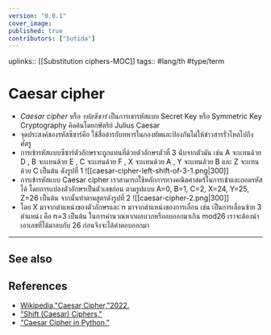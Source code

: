 ```yaml
---
version: "0.0.1"
cover_image:
published: true
contributors: ["Sutida"]
---
```

uplinks:: [[Substitution ciphers-MOC]]
tags:: #lang/th #type/term 

# Caesar cipher
- *Caesar cipher* หรือ *รหัสซีซาร์*  เป็นการเขารหัสแบบ Secret Key หรือ Symmetric Key Cryptography คิดค้นโดยกษัตริย์ Julius Caesar
- จุดประสงค์ของรหัสซีซาร์คือ ใช้สื่อสารกับทหารในกองทัพและป้องกันไม่ให้ข่าวสารรั่วไหลไปถึงศัตรู
- การเข้ารหัสเเบบซีซาร์ตัวอักษรจะถูกแทนที่ด้วยตัวอักษรตัวที่ 3 นับจากตัวมัน เช่น A จะเเทนด้วย D , B จะเเทนด้วย E , C จะเเทนด้วย F , X จะเเทนด้วย A , Y จะเเทนด้วย B และ Z จะเเทนด้วย C เป็นต้น ดังรูปที่ 1 
![[caesar-cipher-left-shift-of-3-1.png|300]]
- การเข้ารหัสแบบ  Caesar cipher เราสามารถใช้หลักการทางคณิตศาสตร์ในการเข้าและถอดรหัสได้ โดยการเเปลงตัวอักษรเป็นตัวเลขก่อน ตามรูปแบบ A=0, B=1, C=2, X=24, Y=25, Z=26 เป็นต้น จากนั้นทำตามสูตรดังรูปที่ 2 
![[caesar-cipher-2.png|300]]
- โดย X มาจากตำแหน่งของตัวอักษรและ  n มาจากตำแหน่งของการเลื่อน เช่น เป็นการเลื่อนซ้าย 3 ตำแหน่ง คือ n=3 เป็นต้น ในการคำนวณหากผลบวกหรือลบออกมาเกิน mod26 เราจะต้องนำเอาเลขที่ได้มาลบกับ 26 ก่อนจึงจะได้คำตอบออกมา
---
## See also
## References
- [Wikipedia,"Caesar Cipher,"2022.](https://en.wikipedia.org/wiki/Caesar_cipher)
- ["Shift (Caesar) Ciphers,"](https://math.asu.edu/sites/default/files/shift.pdf)
- ["Caesar Cipher in Python,"](https://w3cschoool.com/caesar-cipher-in-python)
